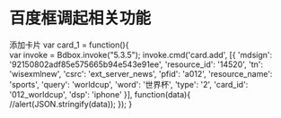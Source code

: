 # 百度框调起相关功能
添加卡片
	var card_1 = function(){	
		var invoke = Bdbox.invoke("5.3.5");
	    invoke.cmd('card.add', [{
		    'mdsign': '92150802adf85e575665b94e543e91ee',
		    'resource_id': '14520',
		    'tn': 'wisexmlnew',
		    'csrc': 'ext_server_news',
		    'pfid': 'a012',
		    'resource_name': 'sports',
		    'query': 'worldcup',
			'word': '世界杯',
		    'type': '2',
		    'card_id': '012_worldcup',
		    'dsp': 'iphone'
		}], function(data){
	        //alert(JSON.stringify(data));
	    });
	}

